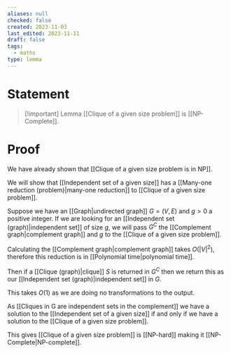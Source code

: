 ```yaml
---
aliases: null
checked: false
created: 2023-11-03
last_edited: 2023-11-11
draft: false
tags:
  - maths
type: lemma
---
```

# Statement

> [!important] Lemma
> [[Clique of a given size problem]] is [[NP-Complete]].

# Proof

We have already shown that [[Clique of a given size problem is in NP]].

We will show that [[Independent set of a given size]] has a [[Many-one reduction (problem)|many-one reduction]] to [[Clique of a given size problem]].

Suppose we have an [[Graph|undirected graph]] $G = (V,E)$ and $g > 0$ a positive integer. If we are looking for an [[Independent set (graph)|independent set]] of size $g$, we will pass $G^C$ the [[Complement graph|complement graph]] and $g$ to the [[Clique of a given size problem]].

Calculating the [[Complement graph|complement graph]] takes $O(\vert V \vert^2)$, therefore this reduction is in [[Polynomial time|polynomial time]].

Then if a [[Clique (graph)|clique]] $S$ is returned in $G^C$ then we return this as our [[Independent set (graph)|independent set]] in $G$.

This takes $O(1)$ as we are doing no transformations to the output.

As [[Cliques in G are independent sets in the complement]] we have a solution to the [[Independent set of a given size]] if and only if we have a solution to the [[Clique of a given size problem]].

This gives [[Clique of a given size problem]] is [[NP-hard]] making it [[NP-Complete|NP-complete]].
